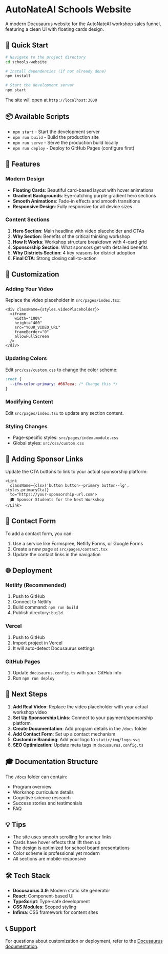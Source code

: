 # AutoNateAI Schools Website

A modern Docusaurus website for the AutoNateAI workshop sales funnel, featuring a clean UI with floating cards design.

## 🚀 Quick Start

```bash
# Navigate to the project directory
cd schools-website

# Install dependencies (if not already done)
npm install

# Start the development server
npm start
```

The site will open at `http://localhost:3000`

## 📦 Available Scripts

- `npm start` - Start the development server
- `npm run build` - Build the production site
- `npm run serve` - Serve the production build locally
- `npm run deploy` - Deploy to GitHub Pages (configure first)

## 🎨 Features

### Modern Design
- **Floating Cards**: Beautiful card-based layout with hover animations
- **Gradient Backgrounds**: Eye-catching purple gradient hero sections
- **Smooth Animations**: Fade-in effects and smooth transitions
- **Responsive Design**: Fully responsive for all device sizes

### Content Sections
1. **Hero Section**: Main headline with video placeholder and CTAs
2. **Why Section**: Benefits of the critical thinking workshop
3. **How It Works**: Workshop structure breakdown with 4-card grid
4. **Sponsorship Section**: What sponsors get with detailed benefits
5. **Why Districts Section**: 4 key reasons for district adoption
6. **Final CTA**: Strong closing call-to-action

## 🎯 Customization

### Adding Your Video
Replace the video placeholder in `src/pages/index.tsx`:

```tsx
<div className={styles.videoPlaceholder}>
  <iframe 
    width="100%" 
    height="400" 
    src="YOUR_VIDEO_URL" 
    frameBorder="0" 
    allowFullScreen
  />
</div>
```

### Updating Colors
Edit `src/css/custom.css` to change the color scheme:

```css
:root {
  --ifm-color-primary: #667eea; /* Change this */
}
```

### Modifying Content
Edit `src/pages/index.tsx` to update any section content.

### Styling Changes
- Page-specific styles: `src/pages/index.module.css`
- Global styles: `src/css/custom.css`

## 🔗 Adding Sponsor Links

Update the CTA buttons to link to your actual sponsorship platform:

```tsx
<Link
  className={clsx('button button--primary button--lg', styles.primaryCta)}
  to="https://your-sponsorship-url.com">
  🎓 Sponsor Students for the Next Workshop
</Link>
```

## 📱 Contact Form

To add a contact form, you can:
1. Use a service like Formspree, Netlify Forms, or Google Forms
2. Create a new page at `src/pages/contact.tsx`
3. Update the contact links in the navigation

## 🌐 Deployment

### Netlify (Recommended)
1. Push to GitHub
2. Connect to Netlify
3. Build command: `npm run build`
4. Publish directory: `build`

### Vercel
1. Push to GitHub
2. Import project in Vercel
3. It will auto-detect Docusaurus settings

### GitHub Pages
1. Update `docusaurus.config.ts` with your GitHub info
2. Run `npm run deploy`

## 📝 Next Steps

1. **Add Real Video**: Replace the video placeholder with your actual workshop video
2. **Set Up Sponsorship Links**: Connect to your payment/sponsorship platform
3. **Create Documentation**: Add program details in the `/docs` folder
4. **Add Contact Form**: Set up a contact mechanism
5. **Customize Branding**: Add your logo to `static/img/logo.svg`
6. **SEO Optimization**: Update meta tags in `docusaurus.config.ts`

## 🎓 Documentation Structure

The `/docs` folder can contain:
- Program overview
- Workshop curriculum details
- Cognitive science research
- Success stories and testimonials
- FAQ

## 💡 Tips

- The site uses smooth scrolling for anchor links
- Cards have hover effects that lift them up
- The design is optimized for school board presentations
- Color scheme is professional yet modern
- All sections are mobile-responsive

## 🛠️ Tech Stack

- **Docusaurus 3.9**: Modern static site generator
- **React**: Component-based UI
- **TypeScript**: Type-safe development
- **CSS Modules**: Scoped styling
- **Infima**: CSS framework for content sites

## 📞 Support

For questions about customization or deployment, refer to the [Docusaurus documentation](https://docusaurus.io/).
